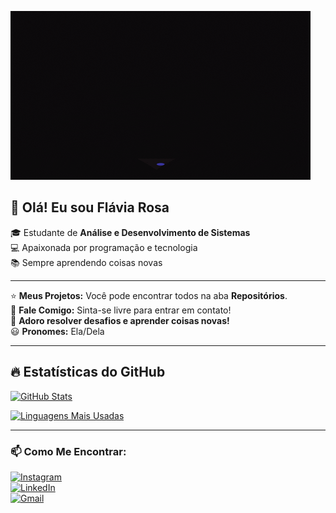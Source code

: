 ![Imagem GIF](https://github.com/Rflavia/Rflavia/raw/main/Imagem%20GIF.gif)


## 👋 Olá! Eu sou Flávia Rosa

🎓 Estudante de **Análise e Desenvolvimento de Sistemas**  
💻 Apaixonada por programação e tecnologia  
📚 Sempre aprendendo coisas novas  

---

⭐ **Meus Projetos:** Você pode encontrar todos na aba **Repositórios**.  
💬 **Fale Comigo:** Sinta-se livre para entrar em contato!  
🧩 **Adoro resolver desafios e aprender coisas novas!**  
😃 **Pronomes:** Ela/Dela  

---

## 🔥 Estatísticas do GitHub

[![GitHub Stats](https://github-readme-stats.vercel.app/api?username=YOUR-USERNAME&show_icons=true&theme=dark)](https://github.com/YOUR-USERNAME)

[![Linguagens Mais Usadas](https://github-readme-stats.vercel.app/api/top-langs/?username=YOUR-USERNAME&layout=compact&theme=dark)](https://github.com/YOUR-USERNAME)

---

### 📫 Como Me Encontrar:
[![Instagram](https://img.shields.io/badge/Instagram-@seuuser-ff69b4?style=for-the-badge&logo=instagram)](https://www.instagram.com/seuuser)  
[![LinkedIn](https://img.shields.io/badge/LinkedIn-@seuuser-blue?style=for-the-badge&logo=linkedin)](https://www.linkedin.com/in/seuuser/)  
[![Gmail](https://img.shields.io/badge/Gmail-seuemail@gmail.com-red?style=for-the-badge&logo=gmail)](mailto:seuemail@gmail.com)
